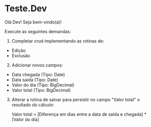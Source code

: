 # Teste.Dev


Olá Dev! Seja bem-vindo(a)!

Execute as seguintes demandas:

1) Completar crud implementando as rotinas de:
- Edição
- Exclusão

2) Adicionar novos campos:
- Data chegada	(Tipo: Date)
- Data saida	(Tipo: Date)
- Valor do dia (Tipo: BigDecimal)
- Valor total  (Tipo: BigDecimal)
	
3) Alterar a rotina de salvar para persistir no campo "Valor total" o resultado do cálculo:

	Valor total = [Diferença em dias entre a data de saída e chegada] * [Valor do dia]